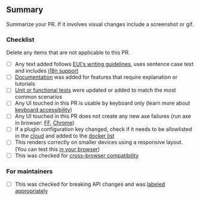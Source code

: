 ## Summary

Summarize your PR. If it involves visual changes include a screenshot or gif.

### Checklist

Delete any items that are not applicable to this PR.

- [ ] Any text added follows [EUI's writing guidelines](https://elastic.github.io/eui/#/guidelines/writing), uses sentence case text and includes [i18n support](https://github.com/elastic/kibana/blob/master/packages/kbn-i18n/README.md)
- [ ] [Documentation](https://www.elastic.co/guide/en/kibana/master/development-documentation.html) was added for features that require explanation or tutorials
- [ ] [Unit or functional tests](https://www.elastic.co/guide/en/kibana/master/development-tests.html) were updated or added to match the most common scenarios
- [ ] Any UI touched in this PR is usable by keyboard only (learn more about [keyboard accessibility](https://webaim.org/techniques/keyboard/))
- [ ] Any UI touched in this PR does not create any new axe failures (run axe in browser: [FF](https://addons.mozilla.org/en-US/firefox/addon/axe-devtools/), [Chrome](https://chrome.google.com/webstore/detail/axe-web-accessibility-tes/lhdoppojpmngadmnindnejefpokejbdd?hl=en-US))
- [ ] If a plugin configuration key changed, check if it needs to be allowlisted in the [cloud](https://github.com/elastic/cloud) and added to the [docker list](https://github.com/elastic/kibana/blob/c29adfef29e921cc447d2a5ed06ac2047ceab552/src/dev/build/tasks/os_packages/docker_generator/resources/bin/kibana-docker)
- [ ] This renders correctly on smaller devices using a responsive layout. (You can test this [in your browser](https://www.browserstack.com/guide/responsive-testing-on-local-server))
- [ ] This was checked for [cross-browser compatibility](https://www.elastic.co/support/matrix#matrix_browsers)

### For maintainers

- [ ] This was checked for breaking API changes and was [labeled appropriately](https://www.elastic.co/guide/en/kibana/master/contributing.html#kibana-release-notes-process)

